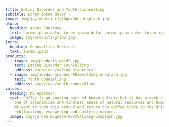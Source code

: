 ```yaml
---
title: Eating Disorder and Youth Counselling
subtitle: Lorem ipsum dolor
image: img/jay-mantri-tfyi0qox08c-unsplash.jpg
blurb:
  heading: About Courtney
  text: Lorem ipsum dolor Lorem ipsum dolor Lorem ipsum dolor Lorem ipsum dolor Lorem ipsum dolor Lorem ipsum dolor Lorem ipsum dolor Lorem ipsum dolor Lorem ipsum dolor
  image: img/products-grid2.jpg
intro:
  heading: Counselling Services
  text: lorem ipsum
products:
  - image: img/products-grid2.jpg
    text: Eating Disorder Counselling
    address: /services/eating-disorders
  - image: img/jordan-mcqueen-88xm5al3axg-unsplash.jpg
    text: Youth Counselling
    address: /services/youth-counselling
values:
  heading: My Approach
  text: Coffee is an amazing part of human culture but it has a dark side too –
    one of colonialism and mindless abuse of natural resources and human lives.
    We want to turn this around and return the coffee trade to the drink’s
    exhilarating, empowering and unifying nature.
  image: img/jordan-mcqueen-88xm5al3axg-unsplash.jpg
---
```

